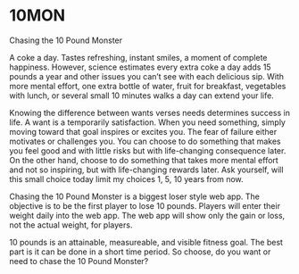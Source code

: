 # 10MON
Chasing the 10 Pound Monster

A coke a day. Tastes refreshing, instant smiles, a moment of complete happiness. However, science estimates every extra coke a day adds 15 pounds a year and other issues you can’t see with each delicious sip. With more mental effort, one extra bottle of water, fruit for breakfast, vegetables with lunch, or several small 10 minutes walks a day can extend your life.

Knowing the difference between wants verses needs determines success in life. A want is a temporarily satisfaction. When you need something, simply moving toward that goal inspires or excites you. The fear of failure either motivates or challenges you. You can choose to do something that makes you feel good and with little risks but with life-changing consequence later. On the other hand, choose to do something that takes more mental effort and not so inspiring, but with life-changing rewards later. Ask yourself, will this small choice today limit my choices 1, 5, 10 years from now.

Chasing the 10 Pound Monster is a biggest loser style web app. The objective is to be the first player to lose 10 pounds. Players will enter their weight daily into the web app. The web app will show only the gain or loss, not the actual weight, for players.

10 pounds is an attainable, measureable, and visible fitness goal. The best part is it can be done in a short time period. So choose, do you want or need to chase the 10 Pound Monster?
